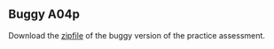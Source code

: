 ## Buggy A04p

Download the [zipfile][zip] of the buggy version of the practice assessment.

[zip]: ./skeleton.zip?raw=true
